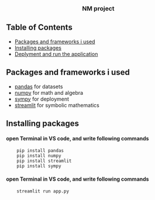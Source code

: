 <br />
<p align="center">

  <h3 align="center">NM project</h3>
</p>

## Table of Contents

- [Packages and frameworks i used](#packages-and-frameworks-i-used)
- [Installing packages](#installing-packages)
- [Deplyment and run the application](#deplyment-the-application)

## Packages and frameworks i used

* [pandas](https://pandas.pydata.org/docs/) for datasets
* [numpy](https://numpy.org/doc/) for math and algebra
* [sympy](https://www.sympy.org/en/index.html) for deployment
* [streamlit](https://docs.streamlit.io/) for symbolic mathematics


## Installing packages

#### open Terminal in VS code, and write following commands
        pip install pandas
        pip install numpy
        pip install streamlit
        pip install sympy

#### open Terminal in VS code, and write following commands
        streamlit run app.py